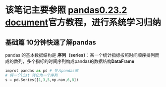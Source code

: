 # 该笔记主要参照 [pandas0.23.2 document](https://pandas.pydata.org/pandas-docs/stable/tutorials.html)官方教程，进行系统学习归纳

## 基础篇 10分钟快速了解pandas

pandas 的基本数据结构是 **序列（series）**：某一个统计指标按照时间顺序排列而成的数列，多个指标的时间序列构成pandas的数据结构**DataFrame**

```python
improt pandas as pd # 导入pandas库
# 将一个list 转化为一个序列
s = pd.Series([1,3,5,np.nan,6,8])


```

